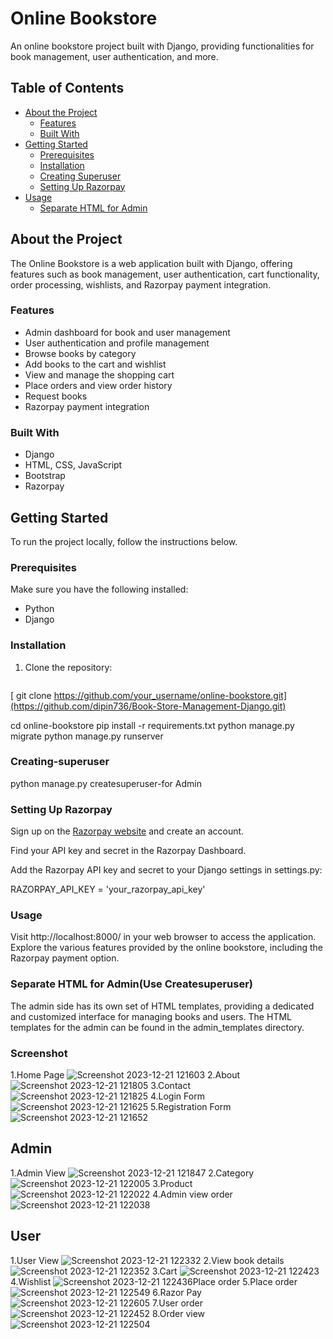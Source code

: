 # Online Bookstore

An online bookstore project built with Django, providing functionalities for book management, user authentication, and more.

## Table of Contents

- [About the Project](#about-the-project)
  - [Features](#features)
  - [Built With](#built-with)
- [Getting Started](#getting-started)
  - [Prerequisites](#prerequisites)
  - [Installation](#installation)
  - [Creating Superuser](#creating-superuser)
  - [Setting Up Razorpay](#setting-up-razorpay)
- [Usage](#usage)
  - [Separate HTML for Admin](#separate-html-for-admin)


## About the Project

The Online Bookstore is a web application built with Django, offering features such as book management, user authentication, cart functionality, order processing, wishlists, and Razorpay payment integration.

### Features

- Admin dashboard for book and user management
- User authentication and profile management
- Browse books by category
- Add books to the cart and wishlist
- View and manage the shopping cart
- Place orders and view order history
- Request books
- Razorpay payment integration

### Built With

- Django
- HTML, CSS, JavaScript
- Bootstrap
- Razorpay

## Getting Started

To run the project locally, follow the instructions below.

### Prerequisites

Make sure you have the following installed:

- Python
- Django

### Installation

1. Clone the repository:

   ```bash
[   git clone https://github.com/your_username/online-bookstore.git](https://github.com/dipin736/Book-Store-Management-Django.git)

   cd online-bookstore
   pip install -r requirements.txt
   python manage.py migrate
   python manage.py runserver
   
### Creating-superuser
  python manage.py createsuperuser-for Admin

### Setting Up Razorpay
Sign up on the  [Razorpay website](https://razorpay.com/) and create an account.

Find your API key and secret in the Razorpay Dashboard.

Add the Razorpay API key and secret to your Django settings in settings.py:

RAZORPAY_API_KEY = 'your_razorpay_api_key'


### Usage
Visit http://localhost:8000/ in your web browser to access the application. Explore the various features provided by the online bookstore, including the Razorpay payment option.

### Separate HTML for Admin(Use Createsuperuser)
The admin side has its own set of HTML templates, providing a dedicated and customized interface for managing books and users. The HTML templates for the admin can be found in the admin_templates directory.

### Screenshot
1.Home Page
![Screenshot 2023-12-21 121603](https://github.com/dipin736/Book-Store-Management-Django/assets/114206930/1f07da8c-650e-4086-b0f0-ad0681255797)
2.About
![Screenshot 2023-12-21 121805](https://github.com/dipin736/Book-Store-Management-Django/assets/114206930/0d859711-18ec-45a4-88c4-6c863e5fa44d)
3.Contact
![Screenshot 2023-12-21 121825](https://github.com/dipin736/Book-Store-Management-Django/assets/114206930/49a44f83-019b-4071-a399-b2a985a25900)
4.Login Form
![Screenshot 2023-12-21 121625](https://github.com/dipin736/Book-Store-Management-Django/assets/114206930/8598d1db-3334-43a5-a3b8-d55f97dd96e4)
5.Registration Form
![Screenshot 2023-12-21 121652](https://github.com/dipin736/Book-Store-Management-Django/assets/114206930/2cf431cf-72ff-45eb-8220-7ac18d6c1389)
  ## Admin
  1.Admin View
  ![Screenshot 2023-12-21 121847](https://github.com/dipin736/Book-Store-Management-Django/assets/114206930/bc7c188b-0bf5-49ad-a2b2-5d92ad4a18b0)
  2.Category
  ![Screenshot 2023-12-21 122005](https://github.com/dipin736/Book-Store-Management-Django/assets/114206930/b43f5143-d36e-46ed-9a53-7f2a10772e4c)
  3.Product
  ![Screenshot 2023-12-21 122022](https://github.com/dipin736/Book-Store-Management-Django/assets/114206930/367b0b7c-b970-4678-abae-426088716d0f)
  4.Admin view order
  ![Screenshot 2023-12-21 122038](https://github.com/dipin736/Book-Store-Management-Django/assets/114206930/613df017-8b4c-4843-813f-29cb12238ec8)
  
  ## User
  1.User View
  ![Screenshot 2023-12-21 122332](https://github.com/dipin736/Book-Store-Management-Django/assets/114206930/23086c21-01d2-4b29-b422-de4c6066f4dd)
  2.View book details
  ![Screenshot 2023-12-21 122352](https://github.com/dipin736/Book-Store-Management-Django/assets/114206930/994f04e6-b14d-4f1d-a8fd-a4b64c8c81bd)
  3.Cart
  ![Screenshot 2023-12-21 122423](https://github.com/dipin736/Book-Store-Management-Django/assets/114206930/c38cc30f-ec6c-4177-8dfc-165ed9b9963c)
  4.Wishlist
  ![Screenshot 2023-12-21 122436](https://github.com/dipin736/Book-Store-Management-Django/assets/114206930/1d417f94-245b-43fe-a321-812c0203712c)Place order
  5.Place order
  ![Screenshot 2023-12-21 122549](https://github.com/dipin736/Book-Store-Management-Django/assets/114206930/5e8e9dde-61f8-4ae2-b666-bea4ba8593f4)
  6.Razor Pay
  ![Screenshot 2023-12-21 122605](https://github.com/dipin736/Book-Store-Management-Django/assets/114206930/09ee3b75-d39f-46a7-850d-a988d1acce64)
  7.User order
  ![Screenshot 2023-12-21 122452](https://github.com/dipin736/Book-Store-Management-Django/assets/114206930/73eb551c-6543-41be-8891-c30775c39761)
  8.Order view
  ![Screenshot 2023-12-21 122504](https://github.com/dipin736/Book-Store-Management-Django/assets/114206930/db61eec5-25a4-468b-9cdd-a91b0687c0ea)
  
